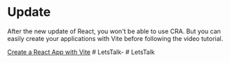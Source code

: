 # Update

After the new update of React, you won't be able to use CRA. But you can easily create your applications with Vite before following the video tutorial.

[Create a React App with Vite](https://github.com/safak/youtube23/tree/react-mini)
#   L e t s T a l k -  
 #   L e t s T a l k  
 